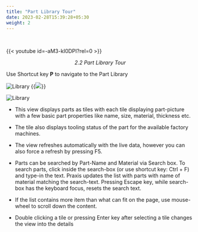 ```yaml
---
title: "Part Library Tour"
date: 2023-02-28T15:39:28+05:30
weight: 2
---
```



<!--<div style="text-align: center">{{< video src="/videos/2. Part Library/2.2 Part Library Tour/Part Library Tour.mp4" type="video/mp4" >}}</div>-->

&nbsp;
&nbsp;

{{< youtube id=-aM3-kI0DPI?rel=0 >}}

*<div style="text-align: center">2.2 Part Library Tour</div>*

Use Shortcut key **P** to navigate to the Part Library

![Library](/images/Library.png)
{{<img src="images/Library.png">}}


![Library](/images/Library.png)


* This view displays parts as tiles with each tile displaying part-picture with a few basic part properties like name, size, material, thickness etc.

* The tile also displays tooling status of the part for the available factory machines.

* The view refreshes automatically with the live data, however you can also force a refresh by pressing F5.

* Parts can be searched by Part-Name and Material via Search box. To search parts, click inside the search-box (or use shortcut key: Ctrl + F) and type-in the text. Praxis updates the list with parts with name of material matching the search-text. Pressing Escape key, while search-box has the keyboard focus, resets the search text.

* If the list contains more item than what can fit on the page, use mouse-wheel to scroll down the content.

* Double clicking a tile or pressing Enter key after selecting a tile changes the view into the details 